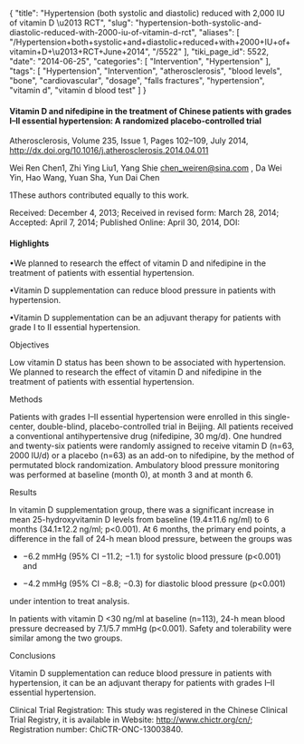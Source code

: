 {
    "title": "Hypertension (both systolic and diastolic) reduced with 2,000 IU of vitamin D \u2013 RCT",
    "slug": "hypertension-both-systolic-and-diastolic-reduced-with-2000-iu-of-vitamin-d-rct",
    "aliases": [
        "/Hypertension+both+systolic+and+diastolic+reduced+with+2000+IU+of+vitamin+D+\u2013+RCT+June+2014",
        "/5522"
    ],
    "tiki_page_id": 5522,
    "date": "2014-06-25",
    "categories": [
        "Intervention",
        "Hypertension"
    ],
    "tags": [
        "Hypertension",
        "Intervention",
        "atherosclerosis",
        "blood levels",
        "bone",
        "cardiovascular",
        "dosage",
        "falls fractures",
        "hypertension",
        "vitamin d",
        "vitamin d blood test"
    ]
}


#### Vitamin D and nifedipine in the treatment of Chinese patients with grades I–II essential hypertension: A randomized placebo-controlled trial

Atherosclerosis, Volume 235, Issue 1, Pages 102–109, July 2014, http://dx.doi.org/10.1016/j.atherosclerosis.2014.04.011

Wei Ren Chen1, Zhi Ying Liu1, Yang Shie chen_weiren@sina.com , Da Wei Yin, Hao Wang, Yuan Sha, Yun Dai Chen

1These authors contributed equally to this work.

Received: December 4, 2013; Received in revised form: March 28, 2014; Accepted: April 7, 2014; Published Online: April 30, 2014, DOI:

#### Highlights

•We planned to research the effect of vitamin D and nifedipine in the treatment of patients with essential hypertension.

•Vitamin D supplementation can reduce blood pressure in patients with hypertension.

•Vitamin D supplementation can be an adjuvant therapy for patients with grade I to II essential hypertension.

Objectives

Low vitamin D status has been shown to be associated with hypertension. We planned to research the effect of vitamin D and nifedipine in the treatment of patients with essential hypertension.

Methods

Patients with grades I–II essential hypertension were enrolled in this single-center, double-blind, placebo-controlled trial in Beijing. All patients received a conventional antihypertensive drug (nifedipine, 30 mg/d). One hundred and twenty-six patients were randomly assigned to receive vitamin D (n=63, 2000 IU/d) or a placebo (n=63) as an add-on to nifedipine, by the method of permutated block randomization. Ambulatory blood pressure monitoring was performed at baseline (month 0), at month 3 and at month 6.

Results

In vitamin D supplementation group, there was a significant increase in mean 25-hydroxyvitamin D levels from baseline (19.4±11.6 ng/ml) to 6 months (34.1±12.2 ng/ml; p<0.001). At 6 months, the primary end points, a difference in the fall of 24-h mean blood pressure, between the groups was 

* −6.2 mmHg (95% CI −11.2; −1.1) for systolic blood pressure (p<0.001) and 

* −4.2 mmHg (95% CI −8.8; −0.3) for diastolic blood pressure (p<0.001) 

under intention to treat analysis. 

In patients with vitamin D <30 ng/ml at baseline (n=113), 24-h mean blood pressure decreased by 7.1/5.7 mmHg (p<0.001). Safety and tolerability were similar among the two groups.

Conclusions

Vitamin D supplementation can reduce blood pressure in patients with hypertension, it can be an adjuvant therapy for patients with grades I–II essential hypertension.

Clinical Trial Registration: This study was registered in the Chinese Clinical Trial Registry, it is available in Website: http://www.chictr.org/cn/; Registration number: ChiCTR-ONC-13003840.